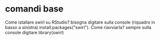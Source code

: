 # comandi base
Come istallare swirl su RStudio?
bisogna digitare sulla console (riquadro in basso a sinistra) install.packages("swirl").
Come riavviarla?
sempre sulla console digitare  library(swirl)
